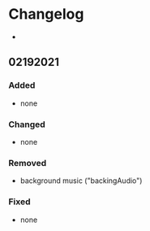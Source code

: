 # Changelog

-

## 02192021

### Added

- none

### Changed

- none

### Removed

- background music ("backingAudio")

### Fixed

- none
